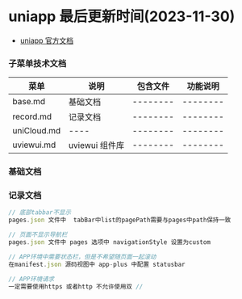 <!--
 * @Description: uniapp文档
 * @Author: panrui
 * @Date: 2021-05-20 16:44:03
 * @LastEditTime: 2023-11-30 14:36:43
 * @LastEditors: prui
 * 不忘初心,不负梦想
-->

# uniapp 最后更新时间(2023-11-30)

- [uniapp 官方文档](https://uniapp.dcloud.net.cn/)

### 子菜单技术文档

| 菜单        | 说明           | 包含文件 | 功能说明 |
| ----------- | -------------- | -------- | -------- |
| base.md     | 基础文档       | -------- | -------- |
| record.md   | 记录文档       | -------- | -------- |
| uniCloud.md | ----           | -------- | -------- |
| uviewui.md  | uviewui 组件库 | -------- | -------- |

### 基础文档

### 记录文档

```js
// 底部tabbar不显示
pages.json 文件中  tabBar中list的pagePath需要与pages中path保持一致

// 页面不显示导航栏
pages.json 文件中 pages 选项中 navigationStyle 设置为custom

// APP环境中需要状态栏，但是不希望随页面一起滚动
在manifest.json 源码视图中 app-plus 中配置 statusbar

// APP环境请求
一定需要使用https 或者http 不允许使用双 //
```
